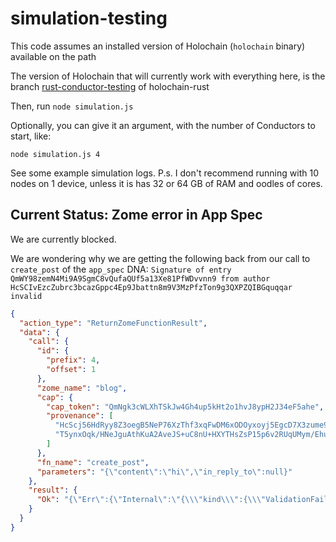 # simulation-testing

This code assumes an installed version of Holochain (`holochain` binary) available on the path

The version of Holochain that will currently work with everything here, is the branch [rust-conductor-testing](https://github.com/holochain/holochain-rust/pull/1334) of holochain-rust

Then, run `node simulation.js`

Optionally, you can give it an argument, with the number of Conductors to start, like:
```
node simulation.js 4
```

See some example simulation logs. P.s. I don't recommend running with 10 nodes on 1 device, unless it is has 32 or 64 GB of RAM and oodles of cores.

## Current Status: Zome error in App Spec

We are currently blocked.

We are wondering why we are getting the following back from our call to `create_post` of the `app_spec` DNA: `Signature of entry QmWY98zemN4Mi9A9SgmC8vQufaQUf5a13Xe81PfWDvvnn9 from author HcSCIvEzcZubrc3bcazGppc4Ep9Jbattn8m9V3MzPfzTon9g3QXPZQIBGquqqar invalid`

```json
{
  "action_type": "ReturnZomeFunctionResult",
  "data": {
    "call": {
      "id": {
        "prefix": 4,
        "offset": 1
      },
      "zome_name": "blog",
      "cap": {
        "cap_token": "QmNgk3cWLXhTSkJw4Gh4up5kHt2o1hvJ8ypH2J34eF5ahe",
        "provenance": [
          "HcScj56HdRyy8Z3oegB5NeP76XzThf3xqFwDM6xODOyxoyj5EgcD7X3zume9wba",
          "T5ynxOqk/HNeJguAthKuA2AveJS+uC8nU+HXYTHsZsP15p6v2RUqUMym/EhuL+1ZvPqgvuFL0chg67IAOo38Cg=="
        ]
      },
      "fn_name": "create_post",
      "parameters": "{\"content\":\"hi\",\"in_reply_to\":null}"
    },
    "result": {
      "Ok": "{\"Err\":{\"Internal\":\"{\\\"kind\\\":{\\\"ValidationFailed\\\":\\\"Signature of entry QmWY98zemN4Mi9A9SgmC8vQufaQUf5a13Xe81PfWDvvnn9 from author HcSCIvEzcZubrc3bcazGppc4Ep9Jbattn8m9V3MzPfzTon9g3QXPZQIBGquqqar invalid\\\"},\\\"file\\\":\\\"core/src/nucleus/ribosome/runtime.rs\\\",\\\"line\\\":\\\"192\\\"}\"}}"
    }
  }
}
```
